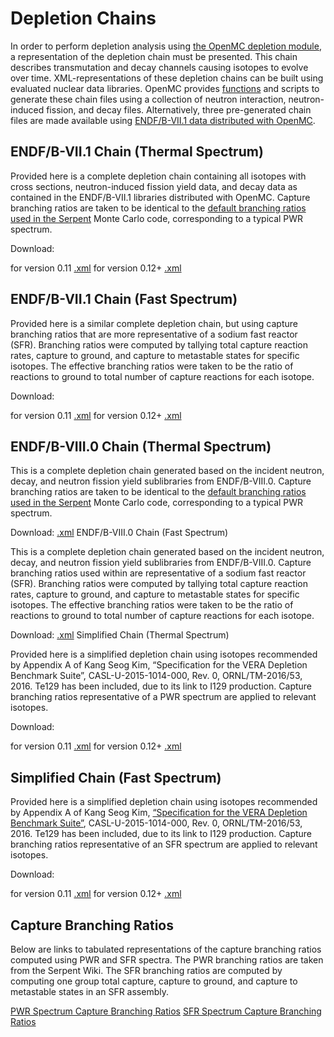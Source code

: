 # Depletion Chains

In order to perform depletion analysis using [the OpenMC depletion module](https://docs.openmc.org/en/latest/pythonapi/deplete.html), a representation of the depletion chain must be presented. This chain describes transmutation and decay channels causing isotopes to evolve over time. XML-representations of these depletion chains can be built using evaluated nuclear data libraries. OpenMC provides [functions](https://docs.openmc.org/en/latest/pythonapi/generated/openmc.deplete.Chain.html#openmc.deplete.Chain.from_endf) and scripts to generate these chain files using a collection of neutron interaction, neutron-induced fission, and decay files. Alternatively, three pre-generated chain files are made available using [ENDF/B-VII.1 data distributed with OpenMC](http://openmc.org/official-data-libraries/).

## ENDF/B-VII.1 Chain (Thermal Spectrum)

Provided here is a complete depletion chain containing all isotopes with cross sections, neutron-induced fission yield data, and decay data as contained in the ENDF/B-VII.1 libraries distributed with OpenMC. Capture branching ratios are taken to be identical to the [default branching ratios used in the Serpent](http://serpent.vtt.fi/mediawiki/index.php/Default_isomeric_branching_ratios) Monte Carlo code, corresponding to a typical PWR spectrum.

Download:

for version 0.11 [.xml](https://anl.box.com/shared/static/1ndcrc1j042nkdpfobp5ebsyxghziisc.xml)
for version 0.12+ [.xml](https://anl.box.com/shared/static/os1u896bwsbopurpgas72bi6aij2zzdc.xml)

## ENDF/B-VII.1 Chain (Fast Spectrum)

Provided here is a similar complete depletion chain, but using capture branching ratios that are more representative of a sodium fast reactor (SFR). Branching ratios were computed by tallying total capture reaction rates, capture to ground, and capture to metastable states for specific isotopes. The effective branching ratios were taken to be the ratio of reactions to ground to total number of capture reactions for each isotope.

Download:

for version 0.11 [.xml](https://anl.box.com/shared/static/bb7sfrrf6pyyoa5zoa2sxiuy7mvn5kza.xml)
for version 0.12+ [.xml](https://anl.box.com/shared/static/9058zje1gm0ekd93hja542su50pccvj0.xml)

## ENDF/B-VIII.0 Chain (Thermal Spectrum)

This is a complete depletion chain generated based on the incident neutron, decay, and neutron fission yield sublibraries from ENDF/B-VIII.0. Capture branching ratios are taken to be identical to the [default branching ratios used in the Serpent](http://serpent.vtt.fi/mediawiki/index.php/Default_isomeric_branching_ratios) Monte Carlo code, corresponding to a typical PWR spectrum.

Download: [.xml](https://anl.box.com/shared/static/nyezmyuofd4eqt6wzd626lqth7wvpprr.xml)
ENDF/B-VIII.0 Chain (Fast Spectrum)

This is a complete depletion chain generated based on the incident neutron, decay, and neutron fission yield sublibraries from ENDF/B-VIII.0. Capture branching ratios used within are representative of a sodium fast reactor (SFR). Branching ratios were computed by tallying total capture reaction rates, capture to ground, and capture to metastable states for specific isotopes. The effective branching ratios were taken to be the ratio of reactions to ground to total number of capture reactions for each isotope.

Download: [.xml](https://anl.box.com/shared/static/x3kp739hr5upmeqpbwx9zk9ep04fnmtg.xml)
Simplified Chain (Thermal Spectrum)

Provided here is a simplified depletion chain using isotopes recommended by Appendix A of Kang Seog Kim, “Specification for the VERA Depletion Benchmark Suite”, CASL-U-2015-1014-000, Rev. 0, ORNL/TM-2016/53, 2016. Te129 has been included, due to its link to I129 production. Capture branching ratios representative of a PWR spectrum are applied to relevant isotopes.

Download:

for version 0.11 [.xml](https://anl.box.com/shared/static/lv4b1epe8kwfvqtzhaik19outb9s4vta.xml)
for version 0.12+ [.xml](https://anl.box.com/shared/static/3nvnasacm2b56716oh5hyndxdyauh5gs.xml)

## Simplified Chain (Fast Spectrum)

Provided here is a simplified depletion chain using isotopes recommended by Appendix A of Kang Seog Kim, [“Specification for the VERA Depletion Benchmark Suite”](https://doi.org/10.2172/1256820), CASL-U-2015-1014-000, Rev. 0, ORNL/TM-2016/53, 2016. Te129 has been included, due to its link to I129 production. Capture branching ratios representative of an SFR spectrum are applied to relevant isotopes.

Download:

for version 0.11 [.xml](https://anl.box.com/shared/static/4j27ca0l112krbw9nldj195bqik9qgvn.xml)
for version 0.12+ [.xml](https://anl.box.com/shared/static/9fqbq87j0tx4m6vfl06pl4ccc0hwamg9.xml)

## Capture Branching Ratios

Below are links to tabulated representations of the capture branching ratios computed using PWR and SFR spectra. The PWR branching ratios are taken from the Serpent Wiki. The SFR branching ratios are computed by computing one group total capture, capture to ground, and capture to metastable states in an SFR assembly.

[PWR Spectrum Capture Branching Ratios](http://openmc.org/pwr-spectrum-capture-branching-ratios/)
[SFR Spectrum Capture Branching Ratios](http://openmc.org/sfr-spectrum-capture-branching-ratios/)
